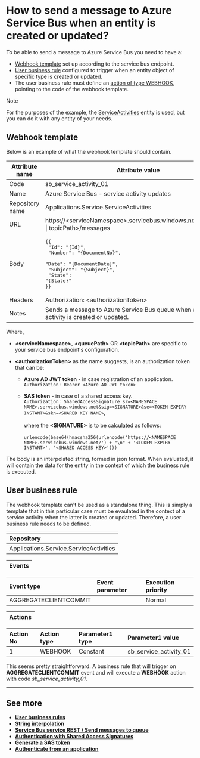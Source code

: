 # How to send a message to Azure Service Bus when an entity is created or updated?

To be able to send a message to Azure Service Bus you need to have a:
* [Webhook template](https://docs.erp.net/model/entities/Systems.Core.WebHooks.html) set up according to the service bus endpoint.
* [User business rule](../index.md) configured to trigger when an entity object of specific type is created or updated.
* The user business rule must define an [action of type WEBHOOK](../action-types/webhook.md), pointing to the code of the webhook template.

> [!NOTE]
> 
> For the purposes of the example, the [ServiceActivities](https://docs.erp.net/model/entities/Applications.Service.ServiceActivities.html) entity is used, but you can do it with any entity of your needs.

## Webhook template

Below is an example of what the webhook template should contain.

| Attribute name  | Attribute value                                             |
| --------------- | ----------------------------------------------------------- |
| Code            | sb_service_activity_01                                      |
| Name            | Azure Service Bus - service activity updates                |
| Repository name | Applications.Service.ServiceActivities                      |
| URL             | https://\<serviceNamespace\>.servicebus.windows.net\<queuePath \| topicPath\>/messages |
| Body            | <pre>{{<br/>    "Id": "{Id}",<br/>    "Number": "{DocumentNo}",<br/>    "Date": "{DocumentDate}",<br/>    "Subject": "{Subject}",<br/>    "State": "{State}"<br/>}}</pre> |
| Headers         | Authorization: \<authorizationToken\> |
| Notes           | Sends a message to Azure Service Bus queue when a service activity is created or updated. |

Where, 

* **\<serviceNamespace\>**, **\<queuePath\>** OR **\<topicPath\>** are specific to your service bus endpoint's configuration.

* **\<authorizationToken\>** as the name suggests, is an authorization token that can be:
	* **Azure AD JWT token** - in case registration of an application.<br/>
	`Authorization: Bearer <Azure AD JWT token>`

	* **SAS token** - in case of a shared access key.<br/>
	`Authorization: SharedAccessSignature sr=<NAMESPACE NAME>.servicebus.windows.net&sig=<SIGNATURE>&se=<TOKEN EXPIRY INSTANT>&skn=<SHARED KEY NAME>`,<br/><br/>
	where the **\<SIGNATURE\>** is to be calculated as follows:<br/><br/>
	`urlencode(base64(hmacsha256(urlencode('https://<NAMESPACE NAME>.servicebus.windows.net/') + "\n" + '<TOKEN EXPIRY INSTANT>', '<SHARED ACCESS KEY>')))`

The body is an interpolated string, formed in json format. When evaluated, it will contain the data for the entity in the context of which the business rule is executed.

## User business rule

The webhook template can't be used as a standalone thing. This is simply a template that in this particular case must be evaulated in the context of a service activity when the latter is created or updated. Therefore, a user business rule needs to be defined.

|Repository|
|:----|
|Applications.Service.ServiceActivities|

|Events|
|:----|

|Event type|Event parameter|Execution priority|
|:----|:----|:----|
AGGREGATECLIENTCOMMIT| |Normal|

|Actions|
|:----|

|Action No|Action type|Parameter1 type|Parameter1 value|
|:----|:----|:----|:----|
|1|WEBHOOK|Constant|sb_service_activity_01|

This seems pretty straightforward. A business rule that will trigger on **AGGREGATECLIENTCOMMIT** event and will execute a **WEBHOOK** action with code *sb_service_activity_01*.

-------------
## See more

- **[User business rules](../index.md)**
- **[String interpolation](../../string-interpolation/index.md)**
- **[Service Bus service REST / Send messages to queue](https://docs.microsoft.com/en-us/rest/api/servicebus/send-message-to-queue)**
- **[Authentication with Shared Access Signatures](https://docs.microsoft.com/en-us/azure/service-bus-messaging/service-bus-sas#generate-a-shared-access-signature-token)**
- **[Generate a SAS token](https://docs.microsoft.com/en-us/rest/api/eventhub/generate-sas-token)**
- **[Authenticate from an application](https://docs.microsoft.com/en-us/rest/api/servicebus/get-azure-active-directory-token)**